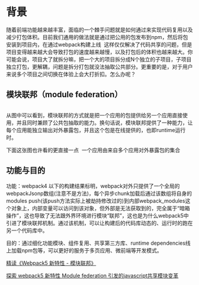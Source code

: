 # 背景

随着前端功能越来越丰富，面临的一个棘手问题就是如何通过<text-yellow txt="模块共享"></text-yellow>来实现代码复用以及减少打包体积。目前我们通用的做法就是通过把公用的包发布到npm，然后将包安装到项目内，在通过webpack构建上线
<img :src="$withBase('/imgs/npm.png')"/>
这样仅仅解决了代码共享的问题，但是项目变得越来越大会导致打包的速度越来越慢，以及打包后的体积也越来越大。你可能会说，项目大了就拆分嘛，把一个大的项目拆分成N个独立的子项目，子项目独立打包，更解耦，问题是拆分打包就没法抽取公共部分。更重要的是，对于用户来说多个项目之间切换在体验上会大打折扣。怎么办呢？

## 模块联邦（module federation）

<img :src="$withBase('/imgs/federation.png')"/>

从图中可以看到，模块联邦的方式就是把一个应用的包提供给另一个应用直接使用，并且同时兼顾了公共包抽取的能力。换句话说，模块联邦提供了一种能力，让每个应用能独立输出对外暴露包，并且这个包是在线提供的，也即runtime运行时。


下面这张图也许看的更直接一点
<img :src="$withBase('/imgs/mfe.png')"/>
一个应用由来自多个应用对外暴露包的集合

## 功能与目的

功能：webpack4 以下的构建结果标明，webpack对外只提供了一个全局的webpackJsonp数组(注意不是方法)，每个异步chunk加载后通过该数组将自身的modules push(该push方法实际上被劫持修改过的)到内部webpack_modules这个对象上，内部变量可以访问到该对象，但外部是无法获取到的，完全属于“暗箱操作”，这也导致了无法跟外界环境进行模块“联邦”，这也是为什么webpack5中引进了模块联邦机制。通过该机制，可以让构建后的代码库动态的、运行时的跑在另一个代码库中。

目的：通过细化功能模块、组件复用、共享第三方库、runtime dependencies线上加载npm包等，可以更好的服务于多页应用、微前端等开发模式。

[精读《Webpack5 新特性 - 模块联邦》](https://mp.weixin.qq.com/s/b5Gl_1yX1enktU9oulO9zg)

[探索 webpack5 新特性 Module federation 引发的javascript共享模块变革](https://blog.csdn.net/yingyangxing/article/details/109653116)

